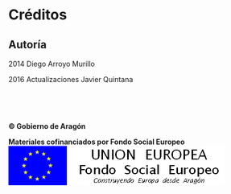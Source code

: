 
# Créditos

## Autoría

2014 Diego Arroyo Murillo

2016 Actualizaciones Javier Quintana

 

 

**© Gobierno de Aragón**

**Materiales cofinanciados por Fondo Social Europeo**
![](img/FSE_grande_fondo_blanco.jpg)

